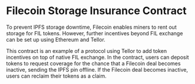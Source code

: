 # Filecoin Storage Insurance Contract

To prevent IPFS storage downtime, Filecoin enables miners to rent out storage for FIL tokens. However, further incentives beyond FIL exchange can be set up using Ethereum and Tellor. 

This contract is an example of a protocol using Tellor to add token incentives on top of native FIL exchange. In the contract, users can deposit tokens to request coverage for the chance that a Filecoin deal becomes inactive, sending the IPFS pin offline. If the Filecoin deal becomes inactive, users can reclaim their tokens as a claim.
